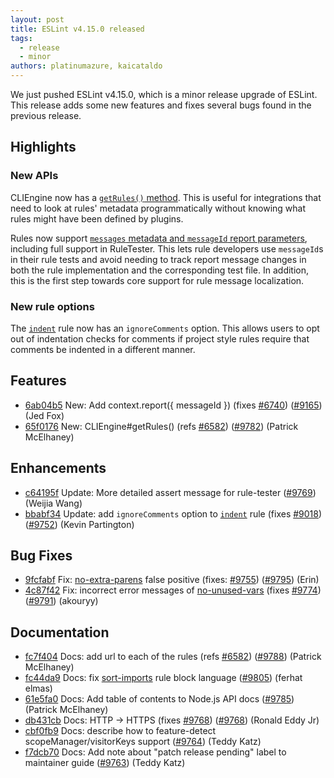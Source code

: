 ```yaml
---
layout: post
title: ESLint v4.15.0 released
tags:
  - release
  - minor
authors: platinumazure, kaicataldo
---
```


We just pushed ESLint v4.15.0, which is a minor release upgrade of ESLint. This release adds some new features and fixes several bugs found in the previous release.

## Highlights

### New APIs

CLIEngine now has a [`getRules()` method](https://eslint.org/docs/developer-guide/nodejs-api#clienginegetrules). This is useful for integrations that need to look at rules' metadata programmatically without knowing what rules might have been defined by plugins.

Rules now support [`messages` metadata and `messageId` report parameters](https://eslint.org/docs/developer-guide/working-with-rules#messageids), including full support in RuleTester. This lets rule developers use `messageId`s in their rule tests and avoid needing to track report message changes in both the rule implementation and the corresponding test file. In addition, this is the first step towards core support for rule message localization.

### New rule options

The [`indent`](/docs/rules/indent) rule now has an `ignoreComments` option. This allows users to opt out of indentation checks for comments if project style rules require that comments be indented in a different manner.

## Features

* [6ab04b5](https://github.com/eslint/eslint/commit/6ab04b5) New: Add context.report({ messageId }) (fixes [#6740](https://github.com/eslint/eslint/issues/6740)) ([#9165](https://github.com/eslint/eslint/issues/9165)) (Jed Fox)
* [65f0176](https://github.com/eslint/eslint/commit/65f0176) New: CLIEngine#getRules() (refs [#6582](https://github.com/eslint/eslint/issues/6582)) ([#9782](https://github.com/eslint/eslint/issues/9782)) (Patrick McElhaney)

## Enhancements

* [c64195f](https://github.com/eslint/eslint/commit/c64195f) Update: More detailed assert message for rule-tester ([#9769](https://github.com/eslint/eslint/issues/9769)) (Weijia Wang)
* [bbabf34](https://github.com/eslint/eslint/commit/bbabf34) Update: add `ignoreComments` option to [`indent`](/docs/rules/indent) rule (fixes [#9018](https://github.com/eslint/eslint/issues/9018)) ([#9752](https://github.com/eslint/eslint/issues/9752)) (Kevin Partington)

## Bug Fixes

* [9fcfabf](https://github.com/eslint/eslint/commit/9fcfabf) Fix: [no-extra-parens](/docs/rules/no-extra-parens) false positive (fixes: [#9755](https://github.com/eslint/eslint/issues/9755)) ([#9795](https://github.com/eslint/eslint/issues/9795)) (Erin)
* [4c87f42](https://github.com/eslint/eslint/commit/4c87f42) Fix: incorrect error messages of [no-unused-vars](/docs/rules/no-unused-vars) (fixes [#9774](https://github.com/eslint/eslint/issues/9774)) ([#9791](https://github.com/eslint/eslint/issues/9791)) (akouryy)

## Documentation

* [fc7f404](https://github.com/eslint/eslint/commit/fc7f404) Docs: add url to each of the rules (refs [#6582](https://github.com/eslint/eslint/issues/6582)) ([#9788](https://github.com/eslint/eslint/issues/9788)) (Patrick McElhaney)
* [fc44da9](https://github.com/eslint/eslint/commit/fc44da9) Docs: fix [sort-imports](/docs/rules/sort-imports) rule block language ([#9805](https://github.com/eslint/eslint/issues/9805)) (ferhat elmas)
* [61e5fa0](https://github.com/eslint/eslint/commit/61e5fa0) Docs: Add table of contents to Node.js API docs ([#9785](https://github.com/eslint/eslint/issues/9785)) (Patrick McElhaney)
* [db431cb](https://github.com/eslint/eslint/commit/db431cb) Docs: HTTP -> HTTPS (fixes [#9768](https://github.com/eslint/eslint/issues/9768)) ([#9768](https://github.com/eslint/eslint/issues/9768)) (Ronald Eddy Jr)
* [cbf0fb9](https://github.com/eslint/eslint/commit/cbf0fb9) Docs: describe how to feature-detect scopeManager/visitorKeys support ([#9764](https://github.com/eslint/eslint/issues/9764)) (Teddy Katz)
* [f7dcb70](https://github.com/eslint/eslint/commit/f7dcb70) Docs: Add note about "patch release pending" label to maintainer guide ([#9763](https://github.com/eslint/eslint/issues/9763)) (Teddy Katz)
